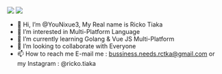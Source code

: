 ![](https://github-readme-stats.vercel.app/api?username=younixue3&show_icons=true&theme=transparent)
![](https://github-readme-stats.vercel.app/api/top-langs/?username=younixue3&hide=html,css&layout=compact&card_width=495&show_icons=true&theme=transparent)

- 👋 Hi, I’m @YouNixue3, My Real name is Ricko Tiaka
- 👀 I’m interested in Multi-Platform Language
- 🌱 I’m currently learning Golang & Vue JS Multi-Platform
- 💞️ I’m looking to collaborate with Everyone
- 📫 How to reach me E-mail me : bussiness.needs.rctka@gmail.com or my Instagram : @ricko.tiaka

<!---
YouNixue3/YouNixue3 is a ✨ special ✨ repository because its `README.md` (this file) appears on your GitHub profile.
You can click the Preview link to take a look at your changes.
--->
